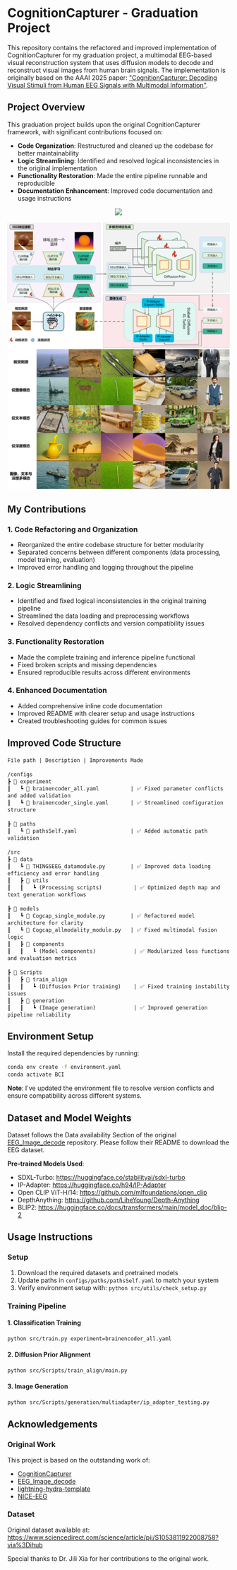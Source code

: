 # CognitionCapturer - Graduation Project

This repository contains the refactored and improved implementation of CognitionCapturer for my graduation project, a multimodal EEG-based visual reconstruction system that uses diffusion models to decode and reconstruct visual images from human brain signals. The implementation is originally based on the AAAI 2025 paper: ["CognitionCapturer: Decoding Visual Stimuli from Human EEG Signals with Multimodal Information"](https://arxiv.org/pdf/2412.10489).

## Project Overview

This graduation project builds upon the original CognitionCapturer framework, with significant contributions focused on:
- **Code Organization**: Restructured and cleaned up the codebase for better maintainability
- **Logic Streamlining**: Identified and resolved logical inconsistencies in the original implementation
- **Functionality Restoration**: Made the entire pipeline runnable and reproducible
- **Documentation Enhancement**: Improved code documentation and usage instructions

<p align="center">
  <a href="#">
  <p align="center">
    <a href='https://arxiv.org/pdf/2412.10489'><img src='http://img.shields.io/badge/Original%20Paper-arxiv.2412.10489-B31B1B.svg'></a>
  </p>
</p>

<img src="Figs/fig1.png" alt="Framework" style="max-width: 100%; height: auto;"/>
  
<img src="Figs/fig2.png" alt="fig-genexample" style="max-width: 100%; height: auto;"/> 

## My Contributions

### 1. Code Refactoring and Organization
- Reorganized the entire codebase structure for better modularity
- Separated concerns between different components (data processing, model training, evaluation)
- Improved error handling and logging throughout the pipeline

### 2. Logic Streamlining
- Identified and fixed logical inconsistencies in the original training pipeline
- Streamlined the data loading and preprocessing workflows
- Resolved dependency conflicts and version compatibility issues

### 3. Functionality Restoration
- Made the complete training and inference pipeline functional
- Fixed broken scripts and missing dependencies
- Ensured reproducible results across different environments

### 4. Enhanced Documentation
- Added comprehensive inline code documentation
- Improved README with clearer setup and usage instructions
- Created troubleshooting guides for common issues

## Improved Code Structure

```
File path | Description | Improvements Made

/configs
┣ 📂 experiment
┃   ┗ 📜 brainencoder_all.yaml          | ✅ Fixed parameter conflicts and added validation
┃   ┗ 📜 brainencoder_single.yaml       | ✅ Streamlined configuration structure

┣ 📂 paths  
┃   ┗ 📜 pathsSelf.yaml                 | ✅ Added automatic path validation

/src
┣ 📂 data
┃   ┗ 📜 THINGSEEG_datamodule.py        | ✅ Improved data loading efficiency and error handling
┃   ┣ 📂 utils
┃   ┃   ┗ (Processing scripts)          | ✅ Optimized depth map and text generation workflows

┣ 📂 models
┃   ┗ 📜 Cogcap_single_module.py        | ✅ Refactored model architecture for clarity
┃   ┗ 📜 Cogcap_allmodality_module.py   | ✅ Fixed multimodal fusion logic
┃   ┣ 📂 components
┃   ┃   ┗ (Model components)            | ✅ Modularized loss functions and evaluation metrics

┣ 📂 Scripts
┃   ┣ 📂 train_align
┃   ┃   ┗ (Diffusion Prior training)    | ✅ Fixed training instability issues
┃   ┣ 📂 generation
┃   ┃   ┗ (Image generation)            | ✅ Improved generation pipeline reliability
```

## Environment Setup

Install the required dependencies by running:

```bash
conda env create -f environment.yaml
conda activate BCI
```

**Note**: I've updated the environment file to resolve version conflicts and ensure compatibility across different systems.

## Dataset and Model Weights

Dataset follows the Data availability Section of the original [EEG_Image_decode](https://github.com/dongyangli-del/EEG_Image_decode) repository. Please follow their README to download the EEG dataset.

**Pre-trained Models Used**:
- SDXL-Turbo: https://huggingface.co/stabilityai/sdxl-turbo
- IP-Adapter: https://huggingface.co/h94/IP-Adapter
- Open CLIP ViT-H/14: https://github.com/mlfoundations/open_clip
- DepthAnything: https://github.com/LiheYoung/Depth-Anything
- BLIP2: https://huggingface.co/docs/transformers/main/model_doc/blip-2

## Usage Instructions

### Setup
1. Download the required datasets and pretrained models
2. Update paths in `configs/paths/pathsSelf.yaml` to match your system
3. Verify environment setup with: `python src/utils/check_setup.py`

### Training Pipeline

#### 1. Classification Training
```bash
python src/train.py experiment=brainencoder_all.yaml
```

#### 2. Diffusion Prior Alignment
```bash
python src/Scripts/train_align/main.py
```

#### 3. Image Generation
```bash
python src/Scripts/generation/multiadapter/ip_adapter_testing.py
```

## Acknowledgements

### Original Work
This project is based on the outstanding work of:
- [CognitionCapturer](https://github.com/XiaoZhangYES/CognitionCapturer)
- [EEG_Image_decode](https://github.com/dongyangli-del/EEG_Image_decode)
- [lightning-hydra-template](https://github.com/ashleve/lightning-hydra-template)
- [NICE-EEG](https://github.com/eeyhsong/NICE-EEG)

### Dataset
Original dataset available at: https://www.sciencedirect.com/science/article/pii/S1053811922008758?via%3Dihub

Special thanks to Dr. Jili Xia for her contributions to the original work.


